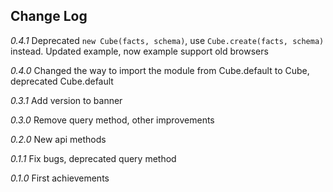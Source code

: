 ## Change Log

*0.4.1* Deprecated `new Cube(facts, schema)`, use `Cube.create(facts, schema)` instead. Updated example, now example support old browsers

*0.4.0* Changed the way to import the module from Cube.default to Cube, deprecated Cube.default

*0.3.1* Add version to banner

*0.3.0* Remove query method, other improvements

*0.2.0* New api methods

*0.1.1* Fix bugs, deprecated query method

*0.1.0* First achievements